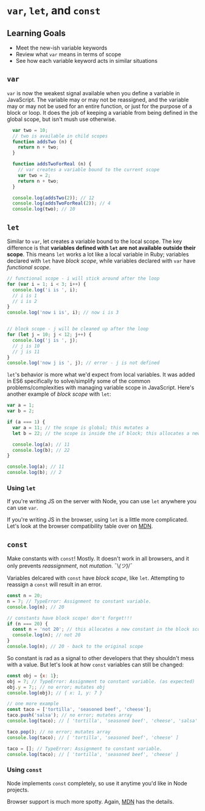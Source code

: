 # `var`, `let`, and `const`
## Learning Goals
- Meet the new-ish variable keywords
- Review what `var` means in terms of scope
- See how each variable keyword acts in similar situations

## `var`
`var` is now the weakest signal available when you define a variable in JavaScript. The variable may or may not be reassigned, and the variable may or may not be used for an entire function, or just for the purpose of a block or loop. It does the job of keeping a variable from being defined in the global scope, but isn't mush use otherwise.

```javascript
  var two = 10;
  // two is available in child scopes
  function addsTwo (n) {
    return n + two;
  }

  function addsTwoForReal (n) {
    // var creates a variable bound to the current scope
    var two = 2;
    return n + two;
  }

  console.log(addsTwo(2)); // 12
  console.log(addsTwoForReal(2)); // 4
  console.log(two); // 10
```

## `let`
Similar to `var`, let creates a variable bound to the local scope. The key difference is that __variables defined with `let` are not available outside their scope__. This means `let` works a lot like a local variable in Ruby; variables declared with `let` have _block scope_, while variables declared with `var` have _functional scope_.

```javascript
// functional scope - i will stick around after the loop
for (var i = 1; i < 3; i++) {
  console.log('i is ', i);
  // i is 1
  // i is 2
}
console.log('now i is', i); // now i is 3


// block scope - j will be cleaned up after the loop
for (let j = 10; j < 12; j++) {
  console.log('j is ', j);
  // j is 10
  // j is 11
}
console.log('now j is ', j); // error - j is not defined
```

`let`'s behavior is more what we'd expect from local variables. It was added in ES6 specifically to solve/simplify some of the common problems/complexities with managing variable scope in JavaScript. Here's another example of _block scope_ with `let`:

```javascript
var a = 1;
var b = 2;

if (a === 1) {
  var a = 11; // the scope is global; this mutates a
  let b = 22; // the scope is inside the if block; this allocates a new variable

  console.log(a); // 11
  console.log(b); // 22
}

console.log(a); // 11
console.log(b); // 2
```

### Using `let`
If you're writing JS on the server with Node, you can use `let` anywhere you can use `var`.

If you're writing JS in the browser, using `let` is a little more complicated. Let's look at the browser compatibility table over on [MDN](https://developer.mozilla.org/en-US/docs/Web/JavaScript/Reference/Statements/let#Browser_compatibility).

## `const`
Make constants with `const`! Mostly. It doesn't work in all browsers, and it only prevents _reassignment_, not _mutation_. ¯\\_(ツ)_/¯

Variables delcared with `const` have _block scope_, like `let`. Attempting to reassign a `const` will result in an error.

```javascript
const n = 20;
n = 7; // TypeError: Assignment to constant variable.
console.log(n); // 20

// constants have block scope! don't forget!!!
if (n === 20) {
  const n = 'not 20'; // this allocates a new constant in the block scope of `if`
  console.log(n); // not 20
}
console.log(n); // 20 - back to the original scope
```

So constant is rad as a signal to other developers that they shouldn't mess with a value. But let's look at how `const` variables can still be changed:

```javascript
const obj = {x: 1};
obj = 7; // TypeError: Assignment to constant variable. (as expected)
obj.y = 7;; // no error; mutates obj
console.log(obj); // { x: 1, y: 7 }

// one more example
const taco = ['tortilla', 'seasoned beef', 'cheese'];
taco.push('salsa'); // no error; mutates array
console.log(taco); // [ 'tortilla', 'seasoned beef', 'cheese', 'salsa' ]

taco.pop(); // no error; mutates array
console.log(taco); // [ 'tortilla', 'seasoned beef', 'cheese' ]

taco = []; // TypeError: Assignment to constant variable.
console.log(taco); // [ 'tortilla', 'seasoned beef', 'cheese' ]
```

### Using `const`
Node implements `const` completely, so use it anytime you'd like in Node projects.

Browser support is much more spotty. Again, [MDN](https://developer.mozilla.org/en-US/docs/Web/JavaScript/Reference/Statements/const#Browser_compatibility) has the details.
